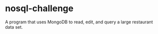 # nosql-challenge
A program that uses MongoDB to read, edit, and query a large restaurant data set.
